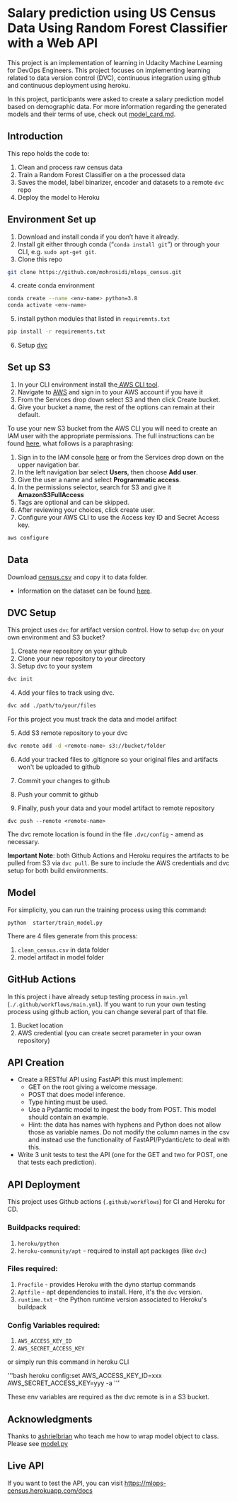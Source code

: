 # Salary prediction using US Census Data Using Random Forest Classifier with a Web API 

This project is an implementation of learning in Udacity Machine Learning for DevOps Engineers. This project focuses on implementing learning related to data version control (DVC), continuous integration using github and continuous deployment using heroku.

In this project, participants were asked to create a salary prediction model based on demographic data. For more information regarding the generated models and their terms of use, check out [model_card.md](https://github.com/mohrosidi/mlops_census/blob/master/model_card.md).

## Introduction

This repo holds the code to:
1. Clean and process raw census data
2. Train a Random Forest Classifier on a the processed data
3. Saves the model, label binarizer, encoder and datasets to a remote `dvc` repo
4. Deploy the model to Heroku

## Environment Set up

1. Download and install conda if you don’t have it already.
2. Install git either through conda (“`conda install git`”) or through your CLI, e.g. `sudo apt-get git`.
3. Clone this repo

```bash
git clone https://github.com/mohrosidi/mlops_census.git
```

4. create conda environment

```bash
conda create --name <env-name> python=3.8
conda activate <env-name>
```

5. install python modules that listed in `requiremnts.txt`

```bash
pip install -r requirements.txt
```

6. Setup [dvc](#setup-dvc)


## Set up S3

1. In your CLI environment install the<a href="https://docs.aws.amazon.com/cli/latest/userguide/cli-chap-install.html" target="_blank"> AWS CLI tool</a>.
2. Navigate to [AWS](https://aws.amazon.com/) and sign in to your AWS account if you have it
3. From the Services drop down select S3 and then click Create bucket.
4. Give your bucket a name, the rest of the options can remain at their default.

To use your new S3 bucket from the AWS CLI you will need to create an IAM user with the appropriate permissions. The full instructions can be found <a href="https://docs.aws.amazon.com/IAM/latest/UserGuide/id_users_create.html#id_users_create_console" target="_blank">here</a>, what follows is a paraphrasing:

1. Sign in to the IAM console <a href="https://console.aws.amazon.com/iam/" target="_blank">here</a> or from the Services drop down on the upper navigation bar.
2. In the left navigation bar select **Users**, then choose **Add user**.
3. Give the user a name and select **Programmatic access**.
4. In the permissions selector, search for S3 and give it **AmazonS3FullAccess**
5. Tags are optional and can be skipped.
6. After reviewing your choices, click create user. 
7. Configure your AWS CLI to use the Access key ID and Secret Access key.

```bash
aws configure
```

## Data

Download [census.csv](https://raw.githubusercontent.com/udacity/nd0821-c3-starter-code/master/starter/data/census.csv) and copy it to data folder.
   * Information on the dataset can be found <a href="https://archive.ics.uci.edu/ml/datasets/census+income" target="_blank">here</a>.

## DVC Setup
This project uses `dvc` for artifact version control. How to setup `dvc` on your own environment and S3 bucket?

1. Create new repository on your github
2. Clone your new repository to your directory
3. Setup dvc to your system

```bash
dvc init
```

4. Add your files to track using dvc.

```bash
dvc add ./path/to/your/files
```

For this project you must track the data and model artifact

5. Add S3 remote repository to your dvc

```bash
dvc remote add -d <remote-name> s3://bucket/folder
```
6. Add your tracked files to .gitignore so your original files and artifacts won't be uploaded to github

7. Commit your changes to github
8. Push your commit to github
9. Finally, push your data and your model artifact to remote repository

```
dvc push --remote <remote-name>
```

The dvc remote location is found in the file `.dvc/config` - amend as necessary. 

**Important Note**: both Github Actions and Heroku requires the artifacts to be pulled from S3 via `dvc pull`. Be sure to include the AWS credentials and dvc setup for both build environments.

## Model

For simplicity, you can run the training process using this command:

```
python  starter/train_model.py
```
There are 4 files generate from this process:

1. `clean_census.csv` in data folder
2. model artifact in model folder

## GitHub Actions

In this project i have already setup testing process in `main.yml` (`./.github/workflows/main.yml`). If you want to run your own testing process using github action, you can change several part of that file.

1. Bucket location
2. AWS credential (you can create secret parameter in your owan repository)

## API Creation

* Create a RESTful API using FastAPI this must implement:
   * GET on the root giving a welcome message.
   * POST that does model inference.
   * Type hinting must be used.
   * Use a Pydantic model to ingest the body from POST. This model should contain an example.
    * Hint: the data has names with hyphens and Python does not allow those as variable names. Do not modify the column names in the csv and instead use the functionality of FastAPI/Pydantic/etc to deal with this.
* Write 3 unit tests to test the API (one for the GET and two for POST, one that tests each prediction).

## API Deployment

This project uses Github actions (`.github/workflows`) for CI and Heroku for CD.

### Buildpacks required:
1. `heroku/python`
2. `heroku-community/apt`   - required to install apt packages (like `dvc`)

### Files required:
1. `Procfile`       - provides Heroku with the dyno startup commands
2. `Aptfile`        - apt dependencies to install. Here, it's the `dvc` version.
3. `runtime.txt`    - the Python runtime version associated to Heroku's buildpack

### Config Variables required:
1. `AWS_ACCESS_KEY_ID`
2. `AWS_SECRET_ACCESS_KEY`

or simply run this command in heroku CLI

'''bash
heroku config:set AWS_ACCESS_KEY_ID=xxx AWS_SECRET_ACCESS_KEY=yyy -a <yourappname>
'''

These env variables are required as the dvc remote is in a S3 bucket.

## Acknowledgments

Thanks to [ashrielbrian](https://github.com/ashrielbrian/MLDevOps_census) who teach me how to wrap model object to class. Please see [model.py](https://github.com/mohrosidi/census_prediction_app/blob/master/starter/ml/model.py)

## Live API

If you want to test the API, you can visit <https://mlops-census.herokuapp.com/docs>
